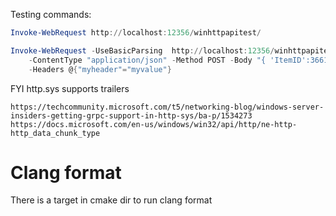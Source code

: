 
Testing commands:

```ps1
Invoke-WebRequest http://localhost:12356/winhttpapitest/

Invoke-WebRequest -UseBasicParsing  http://localhost:12356/winhttpapitest/ `
    -ContentType "application/json" -Method POST -Body "{ 'ItemID':3661515, 'Name':'test'}" `
    -Headers @{"myheader"="myvalue"}
```

FYI http.sys supports trailers
```
https://techcommunity.microsoft.com/t5/networking-blog/windows-server-insiders-getting-grpc-support-in-http-sys/ba-p/1534273
https://docs.microsoft.com/en-us/windows/win32/api/http/ne-http-http_data_chunk_type
```

# Clang format
There is a target in cmake dir to run clang format